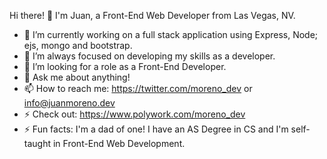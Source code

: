 Hi there! 👋
I'm Juan, a Front-End Web Developer from Las Vegas, NV. 

- 🔭 I’m currently working on a full stack application using Express, Node; ejs, mongo and bootstrap.
- 🌱 I’m always focused on developing my skills as a developer.
- 👯 I’m looking for a role as a Front-End Developer.
- 💬 Ask me about anything!
- 📫 How to reach me: https://twitter.com/moreno_dev or info@juanmoreno.dev
- ⚡ Check out: https://www.polywork.com/moreno_dev
- ⚡ Fun facts: I'm a dad of one! I have an AS Degree in CS and I'm self-taught in Front-End Web Development.

